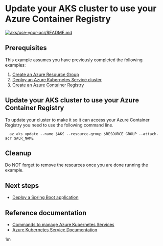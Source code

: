 
# Update your AKS cluster to use your Azure Container Registry

[![aks/use-your-acr/README.md](https://github.com/Azure-Samples/java-on-azure-examples/actions/workflows/aks_use-your-acr_README_md.yml/badge.svg)](https://github.com/Azure-Samples/java-on-azure-examples/actions/workflows/aks_use-your-acr_README_md.yml)

## Prerequisites

<!-- workflow.cron(0 2 * * 2) -->
<!-- workflow.include(../create/README.md) -->
<!-- workflow.include(../../acr/create/README.md) -->

This example assumes you have previously completed the following examples:

1. [Create an Azure Resource Group](../../group/create/README.md)
1. [Deploy an Azure Kubernetes Service cluster](../create/README.md)
1. [Create an Azure Container Registry](../../create/README.md)

## Update your AKS cluster to use your Azure Container Registry

To update your cluster to make it so it can access your Azure Container
Registry you need to use the following command line.

```shell
  az aks update --name $AKS --resource-group $RESOURCE_GROUP --attach-acr $ACR_NAME
```

## Cleanup

<!-- workflow.directOnly()

  az group delete --name $RESOURCE_GROUP --yes || true

  -->

Do NOT forget to remove the resources once you are done running the example.


## Next steps

* [Deploy a Spring Boot application](../springboot/README.md)

## Reference documentation

* [Commands to manage Azure Kubernetes Services](https://docs.microsoft.com/cli/azure/aks)
* [Azure Kubernetes Service Documentation](https://docs.microsoft.com/azure/aks/)

1m
